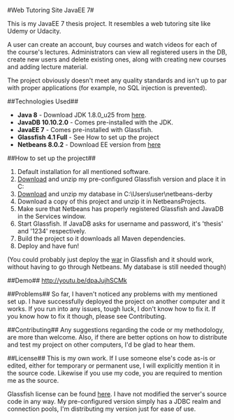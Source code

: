 #Web Tutoring Site JavaEE 7#

This is my JavaEE 7 thesis project. It resembles a web tutoring site like Udemy or Udacity.

A user can create an account, buy courses and watch videos for each of the course's lectures. Administrators can view all registered users in the DB, create new users and delete existing ones, along with creating new courses and adding lecture material.

The project obviously doesn't meet any quality standards and isn't up to par with proper applications (for example, no SQL injection is prevented).

##Technologies Used##
- **Java 8** - Download JDK 1.8.0_u25 from [here](http://www.oracle.com/technetwork/java/javase/downloads/index-jsp-138363.html).
- **JavaDB 10.10.2.0** - Comes pre-installed with the JDK.
- **JavaEE 7** - Comes pre-installed with Glassfish.
- **Glassfish 4.1 Full** - See How to set up the project
- **Netbeans 8.0.2** - Download EE version from [here](https://netbeans.org/downloads/)

##How to set up the project##
1. Default installation for all mentioned software.
2. [Download](https://dl.dropboxusercontent.com/u/5212783/thesis_db_server/glassfish4.zip) and unzip my pre-configured Glassfish version and place it in C:
3. [Download](https://dl.dropboxusercontent.com/u/5212783/thesis_db_server/jdbcrealm.zip) and unzip my database in C:\Users\user\netbeans-derby
4. Download a copy of this project and unzip it in NetbeansProjects.
5. Make sure that Netbeans has properly registered Glassfish and JavaDB in the Services window.
6. Start Glassfish. If JavaDB asks for username and password, it's 'thesis' and '1234' respectively.
7. Build the project so it downloads all Maven dependencies.
8. Deploy and have fun!

(You could probably just deploy the [war](https://dl.dropboxusercontent.com/u/5212783/thesis_db_server/JavaEE7Thesis-1.0-SNAPSHOT.war) in Glassfish and it should work, without having to go through Netbeans. My database is still needed though)

##Demo##
http://youtu.be/dpaJujhSCMk

##Problems##
So far, I haven't noticed any problems with my mentioned set up. I have successfully deployed the project on another computer and it works. If you run into any issues, tough luck, I don't know how to fix it. If you know how to fix it though, please see Contributing.

##Contributing##
Any suggestions regarding the code or my methodology, are more than welcome. Also, if there are better options on how to distribute and test my project on other computers, I'd be glad to hear them.

##License##
This is my own work. If I use someone else's code as-is or edited, either for temporary or permanent use, I will explicitly mention it in the source code. Likewise if you use my code, you are required to mention me as the source.

Glassfish license can be found [here](https://glassfish.java.net/license.html). I have not modified the server's source code in any way. My pre-configured version simply has a JDBC realm and connection pools, I'm distributing my version just for ease of use.
